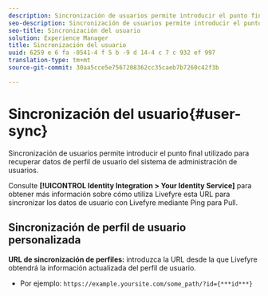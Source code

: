 ```yaml
---
description: Sincronización de usuarios permite introducir el punto final utilizado para recuperar datos de perfil de usuario del sistema de administración de usuarios.
seo-description: Sincronización de usuarios permite introducir el punto final utilizado para recuperar datos de perfil de usuario del sistema de administración de usuarios.
seo-title: Sincronización del usuario
solution: Experience Manager
title: Sincronización del usuario
uuid: 6259 e 6 fa -0541-4 f 5 b -9 d 14-4 c 7 c 932 ef 997
translation-type: tm+mt
source-git-commit: 30aa5cce5e7567208362cc35caeb7b7260c42f3b

---
```



# Sincronización del usuario{#user-sync}

Sincronización de usuarios permite introducir el punto final utilizado para recuperar datos de perfil de usuario del sistema de administración de usuarios.

Consulte **[!UICONTROL Identity Integration > Your Identity Service]** para obtener más información sobre cómo utiliza Livefyre esta URL para sincronizar los datos de usuario con Livefyre mediante Ping para Pull.

## Sincronización de perfil de usuario personalizada

**URL de sincronización de perfiles:** introduzca la URL desde la que Livefyre obtendrá la información actualizada del perfil de usuario.
* Por ejemplo: `https://example.yoursite.com/some_path/?id={***id***}`

